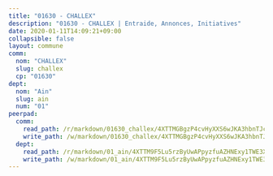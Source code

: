 ```yaml
---
title: "01630 - CHALLEX"
description: "01630 - CHALLEX | Entraide, Annonces, Initiatives"
date: 2020-01-11T14:09:21+09:00
collapsible: false
layout: commune
comm:
  nom: "CHALLEX"
  slug: challex
  cp: "01630"
dept:
  nom: "Ain"
  slug: ain
  num: "01"
peerpad:
  comm:
    read_path: /r/markdown/01630_challex/4XTTMGBgzP4cvHyXXS6wJKA3hbnTJcGyvZY7VfsLcQg9nmaRa
    write_path: /w/markdown/01630_challex/4XTTMGBgzP4cvHyXXS6wJKA3hbnTJcGyvZY7VfsLcQg9nmaRa-K3TgUbUHA7RWrWSzSo2S5n3cnftcgEZS2MGTwCVG1MzRH2jk4YUvKVTqtgAagseQHnQF1gURyUo6jb7zjgW9vv1Gi7rtbf1xe9cYzfBrbG9CMPvtNRr5CWYYPeBKYqVrtyVcVDT2
  dept:
    read_path: /r/markdown/01_ain/4XTTM9F5Lu5rzByUwAPpyzfuAZHNExy1TWE3X3wiTrPFfiAJr
    write_path: /w/markdown/01_ain/4XTTM9F5Lu5rzByUwAPpyzfuAZHNExy1TWE3X3wiTrPFfiAJr-K3TgUnxzeFoJA4CB58vXNvKXURJneTNZHUsypAQGicGiZu7AS2sPbjspGpj7s3MmMv58YhkLaSUMQMHaiKAfoMv6wF36Urxbqqh8MmnXpnKkbVhnAishABEkMRAiyAt8GGJ1Jer2
---
```


